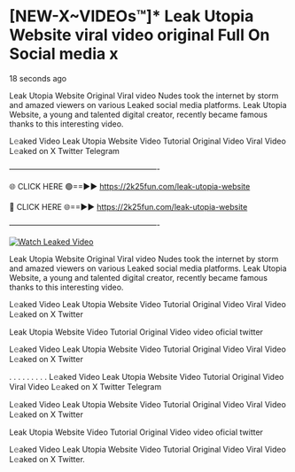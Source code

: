 # [NEW-X~VIDEOs™]* Leak Utopia Website viral video original Full On Social media x

18 seconds ago

Leak Utopia Website Original Viral video Nudes took the internet by storm and amazed viewers on various Leaked social media platforms. Leak Utopia Website, a young and talented digital creator, recently became famous thanks to this interesting video.

L𝚎aked Video Leak Utopia Website Video Tutorial Original Video Viral Video L𝚎aked on X Twitter Telegram

———————————————————-

🌐 CLICK HERE 🟢==►► https://2k25fun.com/leak-utopia-website

🔴 CLICK HERE 🌐==►► https://2k25fun.com/leak-utopia-website

———————————————————-

[![Watch Leaked Video](https://miro.medium.com/v2/resize:fit:828/format:webp/1*cilzJN44JGOrTw9NJCrNHA.gif "Watch Leaked Video")](https://2k25fun.com/leak-utopia-website)

Leak Utopia Website Original Viral video Nudes took the internet by storm and amazed viewers on various Leaked social media platforms. Leak Utopia Website, a young and talented digital creator, recently became famous thanks to this interesting video.

L𝚎aked Video Leak Utopia Website Video Tutorial Original Video Viral Video L𝚎aked on X Twitter

Leak Utopia Website Video Tutorial Original Video video oficial twitter

L𝚎aked Video Leak Utopia Website Video Tutorial Original Video Viral Video L𝚎aked on X Twitter

. . . . . . . . . L𝚎aked Video Leak Utopia Website Video Tutorial Original Video Viral Video L𝚎aked on X Twitter Telegram

L𝚎aked Video Leak Utopia Website Video Tutorial Original Video Viral Video L𝚎aked on X Twitter

Leak Utopia Website Video Tutorial Original Video video oficial twitter

L𝚎aked Video Leak Utopia Website Video Tutorial Original Video Viral Video L𝚎aked on X Twitter.